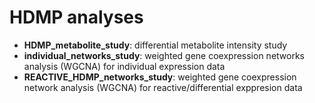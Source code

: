 # HDMP analyses

* **HDMP_metabolite_study**: differential metabolite intensity study
* **individual_networks_study**: weighted gene coexpression networks analysis (WGCNA) for individual expression data
* **REACTIVE_HDMP_networks_study**: weighted gene coexpression network analysis (WGCNA) for reactive/differential exppresion data
